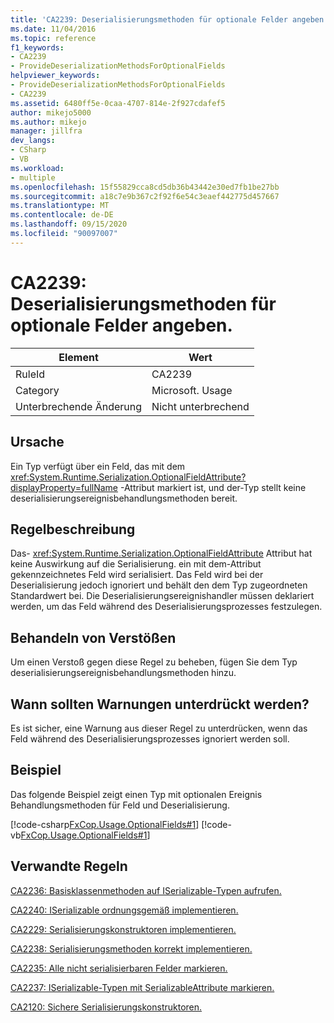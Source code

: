 ```yaml
---
title: 'CA2239: Deserialisierungsmethoden für optionale Felder angeben.'
ms.date: 11/04/2016
ms.topic: reference
f1_keywords:
- CA2239
- ProvideDeserializationMethodsForOptionalFields
helpviewer_keywords:
- ProvideDeserializationMethodsForOptionalFields
- CA2239
ms.assetid: 6480ff5e-0caa-4707-814e-2f927cdafef5
author: mikejo5000
ms.author: mikejo
manager: jillfra
dev_langs:
- CSharp
- VB
ms.workload:
- multiple
ms.openlocfilehash: 15f55829cca8cd5db36b43442e30ed7fb1be27bb
ms.sourcegitcommit: a18c7e9b367c2f92f6e54c3eaef442775d457667
ms.translationtype: MT
ms.contentlocale: de-DE
ms.lasthandoff: 09/15/2020
ms.locfileid: "90097007"
---
```

# <a name="ca2239-provide-deserialization-methods-for-optional-fields"></a>CA2239: Deserialisierungsmethoden für optionale Felder angeben.

|Element|Wert|
|-|-|
|RuleId|CA2239|
|Category|Microsoft. Usage|
|Unterbrechende Änderung|Nicht unterbrechend|

## <a name="cause"></a>Ursache
Ein Typ verfügt über ein Feld, das mit dem <xref:System.Runtime.Serialization.OptionalFieldAttribute?displayProperty=fullName> -Attribut markiert ist, und der-Typ stellt keine deserialisierungsereignisbehandlungsmethoden bereit.

## <a name="rule-description"></a>Regelbeschreibung
Das- <xref:System.Runtime.Serialization.OptionalFieldAttribute> Attribut hat keine Auswirkung auf die Serialisierung. ein mit dem-Attribut gekennzeichnetes Feld wird serialisiert. Das Feld wird bei der Deserialisierung jedoch ignoriert und behält den dem Typ zugeordneten Standardwert bei. Die Deserialisierungsereignishandler müssen deklariert werden, um das Feld während des Deserialisierungsprozesses festzulegen.

## <a name="how-to-fix-violations"></a>Behandeln von Verstößen
Um einen Verstoß gegen diese Regel zu beheben, fügen Sie dem Typ deserialisierungsereignisbehandlungsmethoden hinzu.

## <a name="when-to-suppress-warnings"></a>Wann sollten Warnungen unterdrückt werden?
Es ist sicher, eine Warnung aus dieser Regel zu unterdrücken, wenn das Feld während des Deserialisierungsprozesses ignoriert werden soll.

## <a name="example"></a>Beispiel
Das folgende Beispiel zeigt einen Typ mit optionalen Ereignis Behandlungsmethoden für Feld und Deserialisierung.

[!code-csharp[FxCop.Usage.OptionalFields#1](../code-quality/codesnippet/CSharp/ca2239-provide-deserialization-methods-for-optional-fields_1.cs)]
[!code-vb[FxCop.Usage.OptionalFields#1](../code-quality/codesnippet/VisualBasic/ca2239-provide-deserialization-methods-for-optional-fields_1.vb)]

## <a name="related-rules"></a>Verwandte Regeln
[CA2236: Basisklassenmethoden auf ISerializable-Typen aufrufen.](../code-quality/ca2236.md)

[CA2240: ISerializable ordnungsgemäß implementieren.](../code-quality/ca2240.md)

[CA2229: Serialisierungskonstruktoren implementieren.](../code-quality/ca2229.md)

[CA2238: Serialisierungsmethoden korrekt implementieren.](../code-quality/ca2238.md)

[CA2235: Alle nicht serialisierbaren Felder markieren.](../code-quality/ca2235.md)

[CA2237: ISerializable-Typen mit SerializableAttribute markieren.](../code-quality/ca2237.md)

[CA2120: Sichere Serialisierungskonstruktoren.](../code-quality/ca2120.md)
